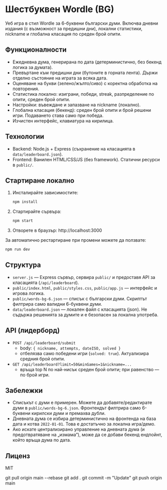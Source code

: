 # Шестбуквен Wordle (BG)

Уеб игра в стил Wordle за 6-буквени български думи. Включва дневни издания (с възможност за предишни дни), локални статистики, nickname и глобална класация по среден брой опити.

## Функционалности
- Ежедневна дума, генерирана по дата (детерминистично, без бекенд логика за думата).
- Превъртане към предишни дни (бутоните в горната лента). Държи отделно състояние на играта за всяка дата.
- Оценяване на букви (зелено/жълто/сиво) с коректна обработка на повторения.
- Статистика локално: изиграни, победи, streak, разпределение по опити, среден брой опити.
- Настройки: въвеждане и запазване на nickname (локално).
- Глобална класация (бекенд): среден брой опити и брой решени игри. Подаването става само при победа.
- Изчистен интерфейс, клавиатура на кирилица.

## Технологии
- Backend: Node.js + Express (съхранение на класацията в `data/leaderboard.json`).
- Frontend: Ванилен HTML/CSS/JS (без framework). Статични ресурси в `public/`.

## Стартиране локално
1. Инсталирайте зависимостите:
   ```bash
   npm install
   ```
2. Стартирайте сървъра:
   ```bash
   npm start
   ```
3. Отворете в браузър: http://localhost:3000

За автоматично рестартиране при промени можете да ползвате:
```bash
npm run dev
```

## Структура
- `server.js` — Express сървър, сервира `public/` и предоставя API за класацията (`/api/leaderboard`).
- `public/index.html`, `public/styles.css`, `public/app.js` — интерфейс и игрова логика.
- `public/words-bg-6.json` — списък с български думи. Скриптът филтрира само валидни 6-буквени думи.
- `data/leaderboard.json` — локален файл с класацията (json). Не съдържа решенията за думите и е безопасен за локална употреба.

## API (лидерборд)
- `POST /api/leaderboard/submit`
  - body: `{ nickname, attempts, dateISO, solved }`
  - отбелязва само победени игри (`solved: true`). Актуализира средния брой опити.
- `GET /api/leaderboard?limit=50&minGames=1&nickname=...`
  - връща top N по най-нисък среден брой опити; при равенство — по брой игри.

## Забележки
- Списъкът с думи е примерен. Можете да добавяте/редактирате думи в `public/words-bg-6.json`. Фронтендът филтрира само 6-буквени кирилски думи и премахва дубли.
- Дневната дума се избира детерминистично на фронтенда на база дата и котва `2022-01-01`. Това е достатъчно за локална игра/демо.
- Ако искате централизирано управление на дневната дума (и предотвратяване на „измама“), може да се добави бекенд ендпойнт, който връща дума по дата.

## Лиценз
MIT


git pull origin main --rebase
git add .
git commit -m "Update"
git push origin main